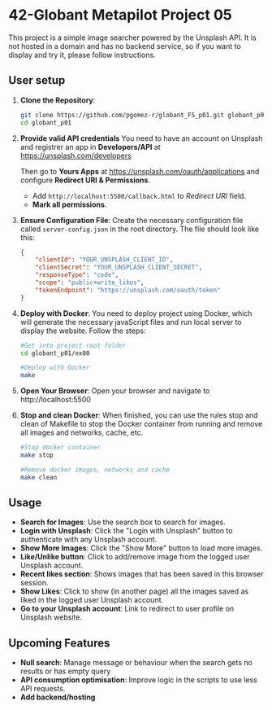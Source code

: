 # 42-Globant Metapilot Project 05

This project is a simple image searcher powered by the Unsplash API. It is not hosted in a domain and has no backend service, so if you want to display and try it, please follow instructions.

## User setup

1. **Clone the Repository**:
	```sh
	git clone https://github.com/pgomez-r/globant_FS_p01.git globant_p01
	cd globant_p01
	```

2. **Provide valid API credentials**
	You need to have an account on Unsplash and registrer an app in **Developers/API** at https://unsplash.com/developers

	Then go to **Yours Apps** at https://unsplash.com/oauth/applications and configure **Redirect URI & Permissions**.
	- Add `http://localhost:5500/callback.html` to *Redirect URI* field.
	- **Mark all permissions**.

3. **Ensure Configuration File**:
	Create the necessary configuration file called `server-config.json` in the root directory. The file should look like this:
	```json
	{
		"clientId": "YOUR_UNSPLASH_CLIENT_ID",
		"clientSecret": "YOUR_UNSPLASH_CLIENT_SECRET",
		"responseType": "code",
		"scope": "public+write_likes",
		"tokenEndpoint": "https://unsplash.com/oauth/token"
	}
	```

4. **Deploy with Docker**:
	You need to deploy project using Docker, which will generate the necessary javaScript files and run local server to display the website.
	Follow the steps:

	```sh
	#Get into project root folder
	cd globant_p01/ex00

	#Deploy with Docker
	make
	```

5. **Open Your Browser**:
	Open your browser and navigate to http://localhost:5500

6. **Stop and clean Docker**:
	When finished, you can use the rules stop and clean of Makefile to stop the Docker container from running and remove all images and networks, cache, etc.
	```sh
	#Stop docker container
	make stop

	#Remove docker images, networks and cache
	make clean
	```

## Usage

- **Search for Images**: Use the search box to search for images.
- **Login with Unsplash**: Click the "Login with Unsplash" button to authenticate with any Unsplash account.
- **Show More Images**: Click the "Show More" button to load more images.
- **Like/Unlike button**: Click to add/remove image from the logged user Unsplash account.
- **Recent likes section**: Shows images that has been saved in this browser session.
- **Show Likes**: Click to show (in another page) all the images saved as liked in the logged user Unsplash account.
- **Go to your Unsplash account**: Link to redirect to user profile on Unsplash website.

## Upcoming Features

- **Null search**: Manage message or behaviour when the search gets no results or has empty query
- **API consumption optimisation**: Improve logic in the scripts to use less API requests.
- **Add backend/hosting**